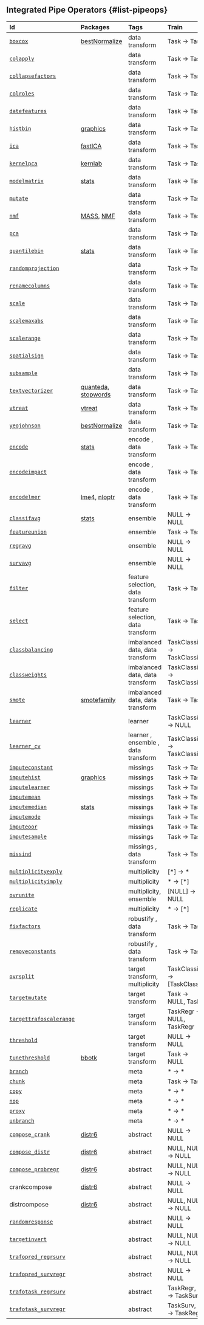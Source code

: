 ## Integrated Pipe Operators {#list-pipeops}



|Id                                                                                                            |Packages                                                                                                           |Tags                                           |Train                            |Predict                                            |
|:-------------------------------------------------------------------------------------------------------------|:------------------------------------------------------------------------------------------------------------------|:----------------------------------------------|:--------------------------------|:--------------------------------------------------|
|[`boxcox`](https://mlr3pipelines.mlr-org.com/reference/mlr_pipeops_boxcox.html)                               |[bestNormalize](https://cran.r-project.org/package=bestNormalize)                                                  |data transform                                 |Task &rarr; Task                 |Task&rarr;Task                                     |
|[`colapply`](https://mlr3pipelines.mlr-org.com/reference/mlr_pipeops_colapply.html)                           |                                                                                                                   |data transform                                 |Task &rarr; Task                 |Task&rarr;Task                                     |
|[`collapsefactors`](https://mlr3pipelines.mlr-org.com/reference/mlr_pipeops_collapsefactors.html)             |                                                                                                                   |data transform                                 |Task &rarr; Task                 |Task&rarr;Task                                     |
|[`colroles`](https://mlr3pipelines.mlr-org.com/reference/mlr_pipeops_colroles.html)                           |                                                                                                                   |data transform                                 |Task &rarr; Task                 |Task&rarr;Task                                     |
|[`datefeatures`](https://mlr3pipelines.mlr-org.com/reference/mlr_pipeops_datefeatures.html)                   |                                                                                                                   |data transform                                 |Task &rarr; Task                 |Task&rarr;Task                                     |
|[`histbin`](https://mlr3pipelines.mlr-org.com/reference/mlr_pipeops_histbin.html)                             |[graphics](https://cran.r-project.org/package=graphics)                                                            |data transform                                 |Task &rarr; Task                 |Task&rarr;Task                                     |
|[`ica`](https://mlr3pipelines.mlr-org.com/reference/mlr_pipeops_ica.html)                                     |[fastICA](https://cran.r-project.org/package=fastICA)                                                              |data transform                                 |Task &rarr; Task                 |Task&rarr;Task                                     |
|[`kernelpca`](https://mlr3pipelines.mlr-org.com/reference/mlr_pipeops_kernelpca.html)                         |[kernlab](https://cran.r-project.org/package=kernlab)                                                              |data transform                                 |Task &rarr; Task                 |Task&rarr;Task                                     |
|[`modelmatrix`](https://mlr3pipelines.mlr-org.com/reference/mlr_pipeops_modelmatrix.html)                     |[stats](https://cran.r-project.org/package=stats)                                                                  |data transform                                 |Task &rarr; Task                 |Task&rarr;Task                                     |
|[`mutate`](https://mlr3pipelines.mlr-org.com/reference/mlr_pipeops_mutate.html)                               |                                                                                                                   |data transform                                 |Task &rarr; Task                 |Task&rarr;Task                                     |
|[`nmf`](https://mlr3pipelines.mlr-org.com/reference/mlr_pipeops_nmf.html)                                     |[MASS](https://cran.r-project.org/package=MASS), [NMF](https://cran.r-project.org/package=NMF)                     |data transform                                 |Task &rarr; Task                 |Task&rarr;Task                                     |
|[`pca`](https://mlr3pipelines.mlr-org.com/reference/mlr_pipeops_pca.html)                                     |                                                                                                                   |data transform                                 |Task &rarr; Task                 |Task&rarr;Task                                     |
|[`quantilebin`](https://mlr3pipelines.mlr-org.com/reference/mlr_pipeops_quantilebin.html)                     |[stats](https://cran.r-project.org/package=stats)                                                                  |data transform                                 |Task &rarr; Task                 |Task&rarr;Task                                     |
|[`randomprojection`](https://mlr3pipelines.mlr-org.com/reference/mlr_pipeops_randomprojection.html)           |                                                                                                                   |data transform                                 |Task &rarr; Task                 |Task&rarr;Task                                     |
|[`renamecolumns`](https://mlr3pipelines.mlr-org.com/reference/mlr_pipeops_renamecolumns.html)                 |                                                                                                                   |data transform                                 |Task &rarr; Task                 |Task&rarr;Task                                     |
|[`scale`](https://mlr3pipelines.mlr-org.com/reference/mlr_pipeops_scale.html)                                 |                                                                                                                   |data transform                                 |Task &rarr; Task                 |Task&rarr;Task                                     |
|[`scalemaxabs`](https://mlr3pipelines.mlr-org.com/reference/mlr_pipeops_scalemaxabs.html)                     |                                                                                                                   |data transform                                 |Task &rarr; Task                 |Task&rarr;Task                                     |
|[`scalerange`](https://mlr3pipelines.mlr-org.com/reference/mlr_pipeops_scalerange.html)                       |                                                                                                                   |data transform                                 |Task &rarr; Task                 |Task&rarr;Task                                     |
|[`spatialsign`](https://mlr3pipelines.mlr-org.com/reference/mlr_pipeops_spatialsign.html)                     |                                                                                                                   |data transform                                 |Task &rarr; Task                 |Task&rarr;Task                                     |
|[`subsample`](https://mlr3pipelines.mlr-org.com/reference/mlr_pipeops_subsample.html)                         |                                                                                                                   |data transform                                 |Task &rarr; Task                 |Task&rarr;Task                                     |
|[`textvectorizer`](https://mlr3pipelines.mlr-org.com/reference/mlr_pipeops_textvectorizer.html)               |[quanteda](https://cran.r-project.org/package=quanteda), [stopwords](https://cran.r-project.org/package=stopwords) |data transform                                 |Task &rarr; Task                 |Task&rarr;Task                                     |
|[`vtreat`](https://mlr3pipelines.mlr-org.com/reference/mlr_pipeops_vtreat.html)                               |[vtreat](https://cran.r-project.org/package=vtreat)                                                                |data transform                                 |Task &rarr; Task                 |Task&rarr;Task                                     |
|[`yeojohnson`](https://mlr3pipelines.mlr-org.com/reference/mlr_pipeops_yeojohnson.html)                       |[bestNormalize](https://cran.r-project.org/package=bestNormalize)                                                  |data transform                                 |Task &rarr; Task                 |Task&rarr;Task                                     |
|[`encode`](https://mlr3pipelines.mlr-org.com/reference/mlr_pipeops_encode.html)                               |[stats](https://cran.r-project.org/package=stats)                                                                  |encode        , data transform                 |Task &rarr; Task                 |Task&rarr;Task                                     |
|[`encodeimpact`](https://mlr3pipelines.mlr-org.com/reference/mlr_pipeops_encodeimpact.html)                   |                                                                                                                   |encode        , data transform                 |Task &rarr; Task                 |Task&rarr;Task                                     |
|[`encodelmer`](https://mlr3pipelines.mlr-org.com/reference/mlr_pipeops_encodelmer.html)                       |[lme4](https://cran.r-project.org/package=lme4), [nloptr](https://cran.r-project.org/package=nloptr)               |encode        , data transform                 |Task &rarr; Task                 |Task&rarr;Task                                     |
|[`classifavg`](https://mlr3pipelines.mlr-org.com/reference/mlr_pipeops_classifavg.html)                       |[stats](https://cran.r-project.org/package=stats)                                                                  |ensemble                                       |NULL &rarr; NULL                 |PredictionClassif&rarr;PredictionClassif           |
|[`featureunion`](https://mlr3pipelines.mlr-org.com/reference/mlr_pipeops_featureunion.html)                   |                                                                                                                   |ensemble                                       |Task &rarr; Task                 |Task&rarr;Task                                     |
|[`regravg`](https://mlr3pipelines.mlr-org.com/reference/mlr_pipeops_regravg.html)                             |                                                                                                                   |ensemble                                       |NULL &rarr; NULL                 |PredictionRegr&rarr;PredictionRegr                 |
|[`survavg`](https://mlr3proba.mlr-org.com/reference/mlr_pipeops_survavg.html)                                 |                                                                                                                   |ensemble                                       |NULL &rarr; NULL                 |PredictionSurv&rarr;PredictionSurv                 |
|[`filter`](https://mlr3pipelines.mlr-org.com/reference/mlr_pipeops_filter.html)                               |                                                                                                                   |feature selection, data transform              |Task &rarr; Task                 |Task&rarr;Task                                     |
|[`select`](https://mlr3pipelines.mlr-org.com/reference/mlr_pipeops_select.html)                               |                                                                                                                   |feature selection, data transform              |Task &rarr; Task                 |Task&rarr;Task                                     |
|[`classbalancing`](https://mlr3pipelines.mlr-org.com/reference/mlr_pipeops_classbalancing.html)               |                                                                                                                   |imbalanced data, data transform                |TaskClassif &rarr; TaskClassif   |TaskClassif&rarr;TaskClassif                       |
|[`classweights`](https://mlr3pipelines.mlr-org.com/reference/mlr_pipeops_classweights.html)                   |                                                                                                                   |imbalanced data, data transform                |TaskClassif &rarr; TaskClassif   |TaskClassif&rarr;TaskClassif                       |
|[`smote`](https://mlr3pipelines.mlr-org.com/reference/mlr_pipeops_smote.html)                                 |[smotefamily](https://cran.r-project.org/package=smotefamily)                                                      |imbalanced data, data transform                |Task &rarr; Task                 |Task&rarr;Task                                     |
|[`learner`](https://mlr3pipelines.mlr-org.com/reference/mlr_pipeops_learner.html)                             |                                                                                                                   |learner                                        |TaskClassif &rarr; NULL          |TaskClassif&rarr;PredictionClassif                 |
|[`learner_cv`](https://mlr3pipelines.mlr-org.com/reference/mlr_pipeops_learner_cv.html)                       |                                                                                                                   |learner       , ensemble      , data transform |TaskClassif &rarr; TaskClassif   |TaskClassif&rarr;TaskClassif                       |
|[`imputeconstant`](https://mlr3pipelines.mlr-org.com/reference/mlr_pipeops_imputeconstant.html)               |                                                                                                                   |missings                                       |Task &rarr; Task                 |Task&rarr;Task                                     |
|[`imputehist`](https://mlr3pipelines.mlr-org.com/reference/mlr_pipeops_imputehist.html)                       |[graphics](https://cran.r-project.org/package=graphics)                                                            |missings                                       |Task &rarr; Task                 |Task&rarr;Task                                     |
|[`imputelearner`](https://mlr3pipelines.mlr-org.com/reference/mlr_pipeops_imputelearner.html)                 |                                                                                                                   |missings                                       |Task &rarr; Task                 |Task&rarr;Task                                     |
|[`imputemean`](https://mlr3pipelines.mlr-org.com/reference/mlr_pipeops_imputemean.html)                       |                                                                                                                   |missings                                       |Task &rarr; Task                 |Task&rarr;Task                                     |
|[`imputemedian`](https://mlr3pipelines.mlr-org.com/reference/mlr_pipeops_imputemedian.html)                   |[stats](https://cran.r-project.org/package=stats)                                                                  |missings                                       |Task &rarr; Task                 |Task&rarr;Task                                     |
|[`imputemode`](https://mlr3pipelines.mlr-org.com/reference/mlr_pipeops_imputemode.html)                       |                                                                                                                   |missings                                       |Task &rarr; Task                 |Task&rarr;Task                                     |
|[`imputeoor`](https://mlr3pipelines.mlr-org.com/reference/mlr_pipeops_imputeoor.html)                         |                                                                                                                   |missings                                       |Task &rarr; Task                 |Task&rarr;Task                                     |
|[`imputesample`](https://mlr3pipelines.mlr-org.com/reference/mlr_pipeops_imputesample.html)                   |                                                                                                                   |missings                                       |Task &rarr; Task                 |Task&rarr;Task                                     |
|[`missind`](https://mlr3pipelines.mlr-org.com/reference/mlr_pipeops_missind.html)                             |                                                                                                                   |missings      , data transform                 |Task &rarr; Task                 |Task&rarr;Task                                     |
|[`multiplicityexply`](https://mlr3pipelines.mlr-org.com/reference/mlr_pipeops_multiplicityexply.html)         |                                                                                                                   |multiplicity                                   |[*] &rarr; *                     |[*]&rarr;*                                         |
|[`multiplicityimply`](https://mlr3pipelines.mlr-org.com/reference/mlr_pipeops_multiplicityimply.html)         |                                                                                                                   |multiplicity                                   |* &rarr; [*]                     |*&rarr;[*]                                         |
|[`ovrunite`](https://mlr3pipelines.mlr-org.com/reference/mlr_pipeops_ovrunite.html)                           |                                                                                                                   |multiplicity, ensemble                         |[NULL] &rarr; NULL               |[PredictionClassif]&rarr;PredictionClassif         |
|[`replicate`](https://mlr3pipelines.mlr-org.com/reference/mlr_pipeops_replicate.html)                         |                                                                                                                   |multiplicity                                   |* &rarr; [*]                     |*&rarr;[*]                                         |
|[`fixfactors`](https://mlr3pipelines.mlr-org.com/reference/mlr_pipeops_fixfactors.html)                       |                                                                                                                   |robustify     , data transform                 |Task &rarr; Task                 |Task&rarr;Task                                     |
|[`removeconstants`](https://mlr3pipelines.mlr-org.com/reference/mlr_pipeops_removeconstants.html)             |                                                                                                                   |robustify     , data transform                 |Task &rarr; Task                 |Task&rarr;Task                                     |
|[`ovrsplit`](https://mlr3pipelines.mlr-org.com/reference/mlr_pipeops_ovrsplit.html)                           |                                                                                                                   |target transform, multiplicity                 |TaskClassif &rarr; [TaskClassif] |TaskClassif&rarr;[TaskClassif]                     |
|[`targetmutate`](https://mlr3pipelines.mlr-org.com/reference/mlr_pipeops_targetmutate.html)                   |                                                                                                                   |target transform                               |Task &rarr; NULL, Task           |Task&rarr;function, Task                           |
|[`targettrafoscalerange`](https://mlr3pipelines.mlr-org.com/reference/mlr_pipeops_targettrafoscalerange.html) |                                                                                                                   |target transform                               |TaskRegr &rarr; NULL, TaskRegr   |TaskRegr&rarr;function, TaskRegr                   |
|[`threshold`](https://mlr3pipelines.mlr-org.com/reference/mlr_pipeops_threshold.html)                         |                                                                                                                   |target transform                               |NULL &rarr; NULL                 |PredictionClassif&rarr;PredictionClassif           |
|[`tunethreshold`](https://mlr3pipelines.mlr-org.com/reference/mlr_pipeops_tunethreshold.html)                 |[bbotk](https://cran.r-project.org/package=bbotk)                                                                  |target transform                               |Task &rarr; NULL                 |Task&rarr;Prediction                               |
|[`branch`](https://mlr3pipelines.mlr-org.com/reference/mlr_pipeops_branch.html)                               |                                                                                                                   |meta                                           |* &rarr; *                       |*&rarr;*                                           |
|[`chunk`](https://mlr3pipelines.mlr-org.com/reference/mlr_pipeops_chunk.html)                                 |                                                                                                                   |meta                                           |Task &rarr; Task                 |Task&rarr;Task                                     |
|[`copy`](https://mlr3pipelines.mlr-org.com/reference/mlr_pipeops_copy.html)                                   |                                                                                                                   |meta                                           |* &rarr; *                       |*&rarr;*                                           |
|[`nop`](https://mlr3pipelines.mlr-org.com/reference/mlr_pipeops_nop.html)                                     |                                                                                                                   |meta                                           |* &rarr; *                       |*&rarr;*                                           |
|[`proxy`](https://mlr3pipelines.mlr-org.com/reference/mlr_pipeops_proxy.html)                                 |                                                                                                                   |meta                                           |* &rarr; *                       |*&rarr;*                                           |
|[`unbranch`](https://mlr3pipelines.mlr-org.com/reference/mlr_pipeops_unbranch.html)                           |                                                                                                                   |meta                                           |* &rarr; *                       |*&rarr;*                                           |
|[`compose_crank`](https://mlr3proba.mlr-org.com/reference/mlr_pipeops_compose_crank.html)                     |[distr6](https://cran.r-project.org/package=distr6)                                                                |abstract                                       |NULL &rarr; NULL                 |PredictionSurv&rarr;PredictionSurv                 |
|[`compose_distr`](https://mlr3proba.mlr-org.com/reference/mlr_pipeops_compose_distr.html)                     |[distr6](https://cran.r-project.org/package=distr6)                                                                |abstract                                       |NULL, NULL &rarr; NULL           |PredictionSurv, PredictionSurv&rarr;PredictionSurv |
|[`compose_probregr`](https://mlr3proba.mlr-org.com/reference/mlr_pipeops_compose_probregr.html)               |[distr6](https://cran.r-project.org/package=distr6)                                                                |abstract                                       |NULL, NULL &rarr; NULL           |PredictionRegr, PredictionRegr&rarr;PredictionRegr |
|crankcompose                                                                                                  |[distr6](https://cran.r-project.org/package=distr6)                                                                |abstract                                       |NULL &rarr; NULL                 |PredictionSurv&rarr;PredictionSurv                 |
|distrcompose                                                                                                  |[distr6](https://cran.r-project.org/package=distr6)                                                                |abstract                                       |NULL, NULL &rarr; NULL           |PredictionSurv, PredictionSurv&rarr;PredictionSurv |
|[`randomresponse`](https://mlr3pipelines.mlr-org.com/reference/mlr_pipeops_randomresponse.html)               |                                                                                                                   |abstract                                       |NULL &rarr; NULL                 |Prediction&rarr;Prediction                         |
|[`targetinvert`](https://mlr3pipelines.mlr-org.com/reference/mlr_pipeops_targetinvert.html)                   |                                                                                                                   |abstract                                       |NULL, NULL &rarr; NULL           |function, Prediction&rarr;Prediction               |
|[`trafopred_regrsurv`](https://mlr3proba.mlr-org.com/reference/mlr_pipeops_trafopred_regrsurv.html)           |                                                                                                                   |abstract                                       |NULL, NULL &rarr; NULL           |PredictionRegr, *&rarr;PredictionSurv              |
|[`trafopred_survregr`](https://mlr3proba.mlr-org.com/reference/mlr_pipeops_trafopred_survregr.html)           |                                                                                                                   |abstract                                       |NULL &rarr; NULL                 |PredictionSurv&rarr;PredictionRegr                 |
|[`trafotask_regrsurv`](https://mlr3proba.mlr-org.com/reference/mlr_pipeops_trafotask_regrsurv.html)           |                                                                                                                   |abstract                                       |TaskRegr, * &rarr; TaskSurv      |TaskRegr, *&rarr;TaskSurv                          |
|[`trafotask_survregr`](https://mlr3proba.mlr-org.com/reference/mlr_pipeops_trafotask_survregr.html)           |                                                                                                                   |abstract                                       |TaskSurv, * &rarr; TaskRegr      |TaskSurv, *&rarr;TaskRegr                          |
